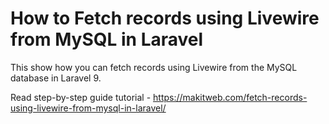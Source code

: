 # How to Fetch records using Livewire from MySQL in Laravel

This show how you can fetch records using Livewire from the MySQL database in Laravel 9.

Read step-by-step guide tutorial - https://makitweb.com/fetch-records-using-livewire-from-mysql-in-laravel/